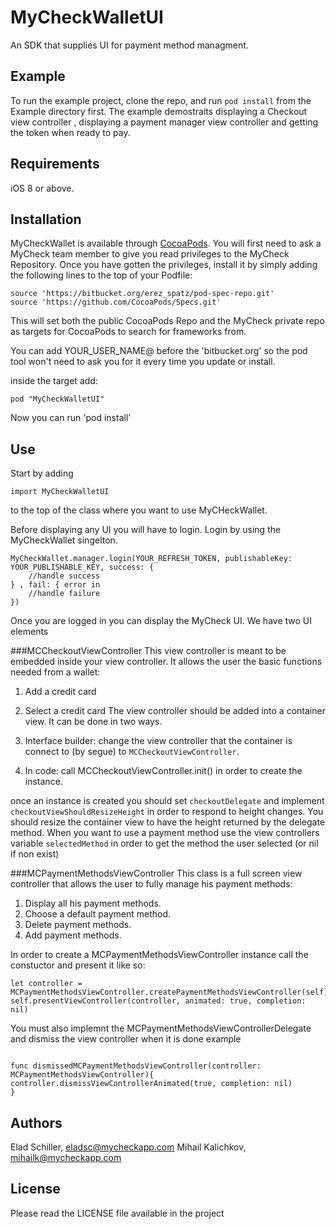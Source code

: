 # MyCheckWalletUI
An SDK that supplies UI for payment method managment.


## Example

To run the example project, clone the repo, and run `pod install` from the Example directory first. The example demostraits displaying a Checkout view controller , displaying a payment manager view controller and getting the token when ready to pay.

## Requirements
iOS 8 or above.

## Installation

MyCheckWallet is available through [CocoaPods](http://cocoapods.org). You will first need to ask a MyCheck team member to give you read privileges to the MyCheck Repository. Once you have gotten the privileges, install
it by simply adding the following lines to the top of your Podfile:

```
source 'https://bitbucket.org/erez_spatz/pod-spec-repo.git'
source 'https://github.com/CocoaPods/Specs.git'
```
This will set both the public CocoaPods Repo and the MyCheck private repo as targets for CocoaPods to search for frameworks from.

You can add YOUR_USER_NAME@ before the 'bitbucket.org' so the pod tool won't need to ask you for it every time you update or install.

inside the target add:

```
pod "MyCheckWalletUI"
```
Now you can run 'pod install'

## Use
Start by adding
```
import MyCheckWalletUI
```

to the top of the class where you want to use MyCHeckWallet.

Before displaying any UI you will have to login. Login by using the MyCheckWallet singelton.


```
MyCheckWallet.manager.login(YOUR_REFRESH_TOKEN, publishableKey: YOUR_PUBLISHABLE_KEY, success: {
    //handle success
} , fail: { error in
    //handle failure
})
```
Once you are logged in you can display the MyCheck UI. We have two UI elements

###MCCheckoutViewController
This view controller is meant to be embedded inside your view controller. It allows the user the basic functions needed from a wallet:
  1. Add a credit card
  2. Select a credit card
The view controller should be added into a container view. It can be done in two ways.

  1. Interface builder: change the view controller that the container is connect to (by segue) to `MCCheckoutViewController`. 
  2. In code: call MCCheckoutViewController.init() in order to create the instance.

once an instance is created you should set `checkoutDelegate` and implement `checkoutViewShouldResizeHeight` in order to respond to height changes. You should resize the container view to have the height returned by the delegate method.
When you want to use a payment method use the view controllers variable `selectedMethod` in order to get the method the user selected (or nil if non exist) 

###MCPaymentMethodsViewController
This class is a full screen view controller that allows the user to fully manage his payment methods:

  1. Display all his payment methods.
  2. Choose a default payment method.
  3. Delete payment methods.
  4. Add payment methods.

In order to create a MCPaymentMethodsViewController instance call the constuctor and present it like so:

```
let controller = MCPaymentMethodsViewController.createPaymentMethodsViewController(self)
self.presentViewController(controller, animated: true, completion: nil)

```

You must also implemnt the MCPaymentMethodsViewControllerDelegate and dismiss the view controller when it is done 
example

```

func dismissedMCPaymentMethodsViewController(controller: MCPaymentMethodsViewController){
controller.dismissViewControllerAnimated(true, completion: nil)
}

```

## Authors

Elad Schiller, eladsc@mycheckapp.com
Mihail Kalichkov, mihailk@mycheckapp.com 
## License

Please read the LICENSE file available in the project

